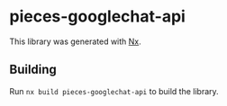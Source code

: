 # pieces-googlechat-api

This library was generated with [Nx](https://nx.dev).

## Building

Run `nx build pieces-googlechat-api` to build the library.
